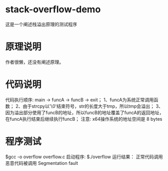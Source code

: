 # stack-overflow-demo
这是一个阐述栈溢出原理的测试程序
# 原理说明
作者很懒，还没有阐述原理。
# 代码说明
代码执行顺序:
	main -> funcA -> funcB -> exit；
1、funcA为系统正常调用函数；
2、由于strcpy以'\0'结束符号，str的长度大于tmp，所以tmp会溢出；
3、因为溢出部分使用了funcB的地址，所以funcB的地址覆盖了funcA的返回地址，在funcA执行结束后继续执行funcB；
	注意: x64操作系统的地址空间是 8 bytes
# 程序测试
$gcc -o overflow overflow.c
启动程序:
$./overflow
运行结果：
 正常代码调用
 恶意代码被调用
 Segmentation fault

